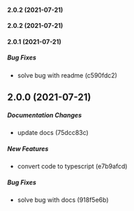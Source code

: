 #### 2.0.2 (2021-07-21)

#### 2.0.2 (2021-07-21)

#### 2.0.1 (2021-07-21)

##### Bug Fixes

*  solve bug with readme (c590fdc2)

## 2.0.0 (2021-07-21)

##### Documentation Changes

*  update docs (75dcc83c)

##### New Features

*  convert code to typescript (e7b9afcd)

##### Bug Fixes

*  solve bug with docs (918f5e6b)

